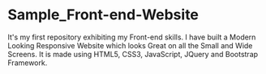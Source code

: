 # Sample_Front-end-Website
It's my first repository exhibiting my Front-end skills. I have built a Modern Looking Responsive Website which looks Great on all the Small and Wide Screens. It is made using HTML5, CSS3, JavaScript, JQuery and Bootstrap Framework.
